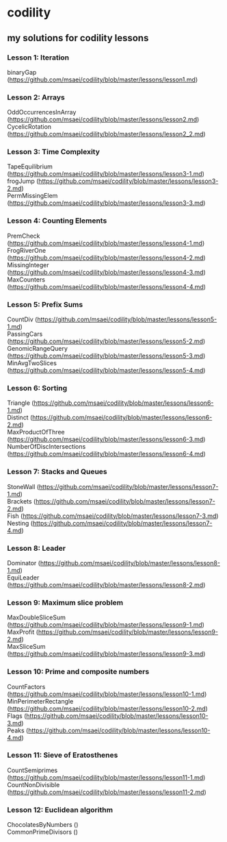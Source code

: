 # codility
## my solutions for codility lessons
### Lesson 1: Iteration
binaryGap (https://github.com/msaei/codility/blob/master/lessons/lesson1.md)

### Lesson 2: Arrays
OddOccurrencesInArray (https://github.com/msaei/codility/blob/master/lessons/lesson2.md)  
CycelicRotation (https://github.com/msaei/codility/blob/master/lessons/lesson2_2.md)

### Lesson 3: Time Complexity
TapeEquilibrium (https://github.com/msaei/codility/blob/master/lessons/lesson3-1.md)  
frogJump (https://github.com/msaei/codility/blob/master/lessons/lesson3-2.md)  
PermMissingElem (https://github.com/msaei/codility/blob/master/lessons/lesson3-3.md)

### Lesson 4: Counting Elements
PremCheck (https://github.com/msaei/codility/blob/master/lessons/lesson4-1.md)  
FrogRiverOne (https://github.com/msaei/codility/blob/master/lessons/lesson4-2.md)  
MissingInteger (https://github.com/msaei/codility/blob/master/lessons/lesson4-3.md)  
MaxCounters (https://github.com/msaei/codility/blob/master/lessons/lesson4-4.md)

### Lesson 5: Prefix Sums
CountDiv (https://github.com/msaei/codility/blob/master/lessons/lesson5-1.md)  
PassingCars (https://github.com/msaei/codility/blob/master/lessons/lesson5-2.md)  
GenomicRangeQuery (https://github.com/msaei/codility/blob/master/lessons/lesson5-3.md)  
MinAvgTwoSlices (https://github.com/msaei/codility/blob/master/lessons/lesson5-4.md)

### Lesson 6: Sorting
Triangle (https://github.com/msaei/codility/blob/master/lessons/lesson6-1.md)  
Distinct (https://github.com/msaei/codility/blob/master/lessons/lesson6-2.md)  
MaxProductOfThree (https://github.com/msaei/codility/blob/master/lessons/lesson6-3.md)  
NumberOfDiscIntersections (https://github.com/msaei/codility/blob/master/lessons/lesson6-4.md)

### Lesson 7: Stacks and Queues
StoneWall (https://github.com/msaei/codility/blob/master/lessons/lesson7-1.md)  
Brackets (https://github.com/msaei/codility/blob/master/lessons/lesson7-2.md)  
Fish (https://github.com/msaei/codility/blob/master/lessons/lesson7-3.md)  
Nesting (https://github.com/msaei/codility/blob/master/lessons/lesson7-4.md)

### Lesson 8: Leader
Dominator (https://github.com/msaei/codility/blob/master/lessons/lesson8-1.md)  
EquiLeader (https://github.com/msaei/codility/blob/master/lessons/lesson8-2.md)

### Lesson 9: Maximum slice problem
MaxDoubleSliceSum (https://github.com/msaei/codility/blob/master/lessons/lesson9-1.md)  
MaxProfit (https://github.com/msaei/codility/blob/master/lessons/lesson9-2.md)  
MaxSliceSum (https://github.com/msaei/codility/blob/master/lessons/lesson9-3.md)  

### Lesson 10: Prime and composite numbers
CountFactors (https://github.com/msaei/codility/blob/master/lessons/lesson10-1.md)  
MinPerimeterRectangle (https://github.com/msaei/codility/blob/master/lessons/lesson10-2.md)  
Flags (https://github.com/msaei/codility/blob/master/lessons/lesson10-3.md)  
Peaks (https://github.com/msaei/codility/blob/master/lessons/lesson10-4.md)

### Lesson 11: Sieve of Eratosthenes
CountSemiprimes (https://github.com/msaei/codility/blob/master/lessons/lesson11-1.md)  
CountNonDivisible (https://github.com/msaei/codility/blob/master/lessons/lesson11-2.md)

### Lesson 12: Euclidean algorithm
ChocolatesByNumbers ()  
CommonPrimeDivisors ()

